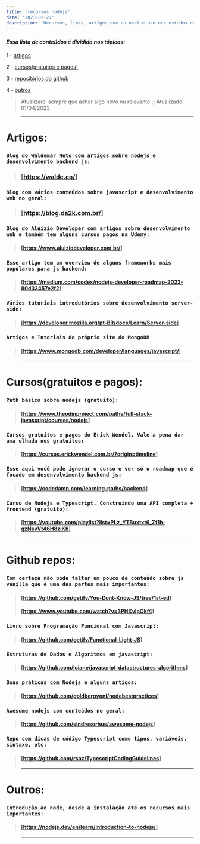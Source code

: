 ```yaml
---
title: 'recursos nodejs'
date: '2023-02-27'
description: 'Recursos, links, artigos que eu usei e uso nos estudos de desenvolvimento backend javascript.'
---
```



#### *Essa lista de conteúdos é dividida nos tópicos:* 
1 - [artigos](#artigos)

2 - [cursos(gratuitos e pagos)](#cursosgratuitos-e-pagos)

3 - [repositórios do github](#github-repos)
    
4 - [outros](#outros)

> Atualizarei sempre que achar algo novo ou relevante :)
> Atualizado 01/04/2023

>___

# Artigos:

### `Blog do Waldemar Neto com artigos sobre nodejs e desenvolvimento backend js: ` 
> ### [<https://walde.co/>]

### `Blog com vários conteúdos sobre javascript e desenvolvimento web no geral: `
> ### [<https://blog.da2k.com.br/>]

### `Blog do Aluizio Developer com artigos sobre desenvolvimento web e também tem alguns cursos pagos na Udemy: `
> #### [<https://www.aluiziodeveloper.com.br/>]

### `Esse artigo tem um overview de alguns frameworks mais populares para js backend: `
> #### [<https://medium.com/codex/nodejs-developer-roadmap-2022-80d33457e2f2>]

### `Vários tutoriais introdutórios sobre desenvolvimento server-side: `
> #### [<https://developer.mozilla.org/pt-BR/docs/Learn/Server-side>]

### `Artigos e Tutoriais do próprio site do MongoDB`
> #### [<https://www.mongodb.com/developer/languages/javascript/>]

>___

# Cursos(gratuitos e pagos):

### `Path básico sobre nodejs (gratuito):`
> #### [<https://www.theodinproject.com/paths/full-stack-javascript/courses/nodejs>]

### `Cursos gratuitos e pagos do Erick Wendel. Vale a pena dar uma olhada nos gratuitos: `
> #### [<https://cursos.erickwendel.com.br/?origin=timeline>]

### `Esse aqui você pode ignorar o curso e ver só o roadmap que é focado em desenvolvimento backend js: `
> #### [<https://codedamn.com/learning-paths/backend>]

### `Curso de Nodejs e Typescript. Construindo uma API completa + frontend (gratuito): `
> #### [<https://youtube.com/playlist?list=PLz_YTBuxtxt6_Zf1h-qzNsvVt46H8ziKh>]

>___

# Github repos:

### `Com certeza não pode faltar um pouco de conteúdo sobre js vanilla que é uma das partes mais importantes: `
> #### [<https://github.com/getify/You-Dont-Know-JS/tree/1st-ed>]
> #### [<https://www.youtube.com/watch?v=3PHXvlpOkf4>]

### `Livro sobre Programação Funcional com Javascript:`
> #### [<https://github.com/getify/Functional-Light-JS>]

### `Estruturas de Dados e Algoritmos em javascript:`
> #### [<https://github.com/loiane/javascript-datastructures-algorithms>]

### `Boas práticas com Nodejs e alguns artigos:`
> #### [<https://github.com/goldbergyoni/nodebestpractices>]

### `Awesome nodejs com conteúdos no geral:`
> #### [<https://github.com/sindresorhus/awesome-nodejs>]

### `Repo com dicas de código Typescript como tipos, variáveis, sintaxe, etc: `
> #### [<https://github.com/rsaz/TypescriptCodingGuidelines>]
>___

# Outros:

### `Introdução ao node, desde a instalação até os recursos mais importantes: `
> #### [<https://nodejs.dev/en/learn/introduction-to-nodejs/>]

>___